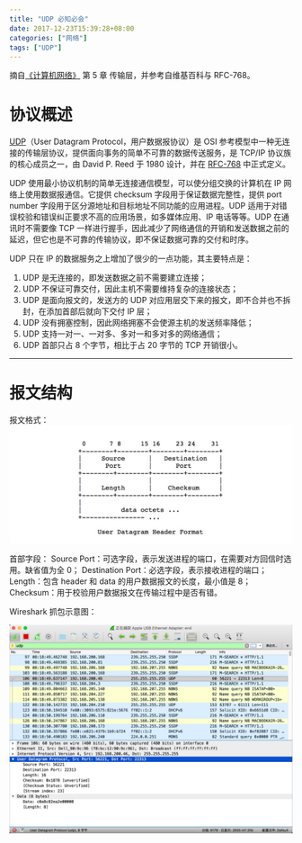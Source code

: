 ```yaml
---
title: "UDP 必知必会"
date: 2017-12-23T15:39:28+08:00
categories: ["网络"]
tags: ["UDP"]
---
```


摘自[《计算机网络》](https://book.douban.com/subject/26960678/) 第 5 章 传输层，并参考自维基百科与 RFC-768。<!-- more -->

# 协议概述

[UDP](https://en.wikipedia.org/wiki/User_Datagram_Protocol)（User Datagram Protocol，用户数据报协议）是 OSI 参考模型中一种无连接的传输层协议，提供面向事务的简单不可靠的数据传送服务，是 TCP/IP 协议族的核心成员之一，由 David P. Reed 于 1980 设计，并在 [RFC-768](https://tools.ietf.org/html/rfc768) 中正式定义。

UDP 使用最小协议机制的简单无连接通信模型，可以使分组交换的计算机在 IP 网络上使用数据报通信。它提供 checksum 字段用于保证数据完整性，提供 port number 字段用于区分源地址和目标地址不同功能的应用进程。UDP 适用于对错误校验和错误纠正要求不高的应用场景，如多媒体应用、IP 电话等等。UDP 在通讯时不需要像 TCP 一样进行握手，因此减少了网络通信的开销和发送数据之前的延迟，但它也是不可靠的传输协议，即不保证数据可靠的交付和时序。

UDP 只在 IP 的数据服务之上增加了很少的一点功能，其主要特点是：

1. UDP 是无连接的，即发送数据之前不需要建立连接；
2. UDP 不保证可靠交付，因此主机不需要维持复杂的连接状态；
3. UDP 是面向报文的，发送方的 UDP 对应用层交下来的报文，即不合并也不拆封，在添加首部后就向下交付 IP 层；
4. UDP 没有拥塞控制，因此网络拥塞不会使源主机的发送频率降低；
5. UDP 支持一对一、一对多、多对一和多对多的网络通信；
6. UDP 首部只占 8 个字节，相比于占 20 字节的 TCP 开销很小。

---

# 报文结构

报文格式：
![iamges](/images/UDP必知必会/1.png)

首部字段：
Source Port：可选字段，表示发送进程的端口，在需要对方回信时选用。缺省值为全 0；
Destination Port：必选字段，表示接收进程的端口；
Length：包含 header 和 data 的用户数据报文的长度，最小值是 8；
Checksum：用于校验用户数据报文在传输过程中是否有错。

Wireshark 抓包示意图：

![image](/images/UDP必知必会/2.png)
